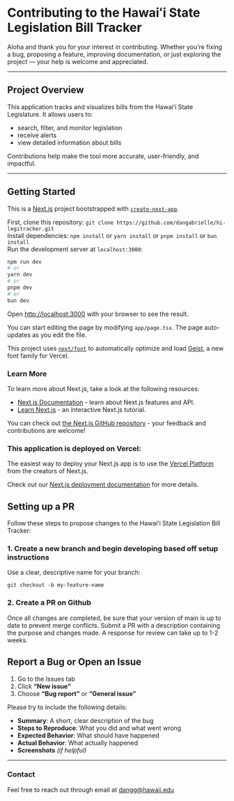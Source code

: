 # Contributing to the Hawaiʻi State Legislation Bill Tracker

Aloha and thank you for your interest in contributing. Whether you’re fixing a bug, proposing a feature, improving documentation, or just exploring the project — your help is welcome and appreciated.

---

## Project Overview

This application tracks and visualizes bills from the Hawaiʻi State Legislature. It allows users to:
- search, filter, and monitor legislation
- receive alerts 
- view detailed information about bills

Contributions help make the tool more accurate, user-friendly, and impactful.

---

## Getting Started

This is a [Next.js](https://nextjs.org) project bootstrapped with [`create-next-app`](https://nextjs.org/docs/app/api-reference/cli/create-next-app).

First, clone this repository: `git clone https://github.com/dangabrielle/hi-legitracker.git`  
Install dependencies: `npm install` or `yarn install` or `pnpm install` or `bun install` <br />
Run the development server at `localhost:3000`:

```bash
npm run dev
# or
yarn dev
# or
pnpm dev
# or
bun dev
```

Open [http://localhost:3000](http://localhost:3000) with your browser to see the result.

You can start editing the page by modifying `app/page.tsx`. The page auto-updates as you edit the file.

This project uses [`next/font`](https://nextjs.org/docs/app/building-your-application/optimizing/fonts) to automatically optimize and load [Geist](https://vercel.com/font), a new font family for Vercel.

### Learn More

To learn more about Next.js, take a look at the following resources:

- [Next.js Documentation](https://nextjs.org/docs) - learn about Next.js features and API.
- [Learn Next.js](https://nextjs.org/learn) - an interactive Next.js tutorial.

You can check out [the Next.js GitHub repository](https://github.com/vercel/next.js) - your feedback and contributions are welcome!

### This application is deployed on Vercel:

The easiest way to deploy your Next.js app is to use the [Vercel Platform](https://vercel.com/new?utm_medium=default-template&filter=next.js&utm_source=create-next-app&utm_campaign=create-next-app-readme) from the creators of Next.js.

Check out our [Next.js deployment documentation](https://nextjs.org/docs/app/building-your-application/deploying) for more details.

## Setting up a PR

Follow these steps to propose changes to the Hawaiʻi State Legislation Bill Tracker:

### 1. Create a new branch and begin developing based off setup instructions

Use a clear, descriptive name for your branch:

`git checkout -b my-feature-name`

### 2. Create a PR on Github
Once all changes are completed, be sure that your version of main is up to date to prevent merge conflicts. Submit a PR with a description containing the purpose and changes made. A response for review can take up to 1-2 weeks.

## Report a Bug or Open an Issue

1. Go to the Issues tab
2. Click **“New issue”**
3. Choose **“Bug report”** or **“General issue”**

Please try to include the following details:

- **Summary**: A short, clear description of the bug  
- **Steps to Reproduce**: What you did and what went wrong  
- **Expected Behavior**: What should have happened  
- **Actual Behavior**: What actually happened  
- **Screenshots** *(if helpful)*

---
### Contact
Feel free to reach out through email at dangg@hawaii.edu






